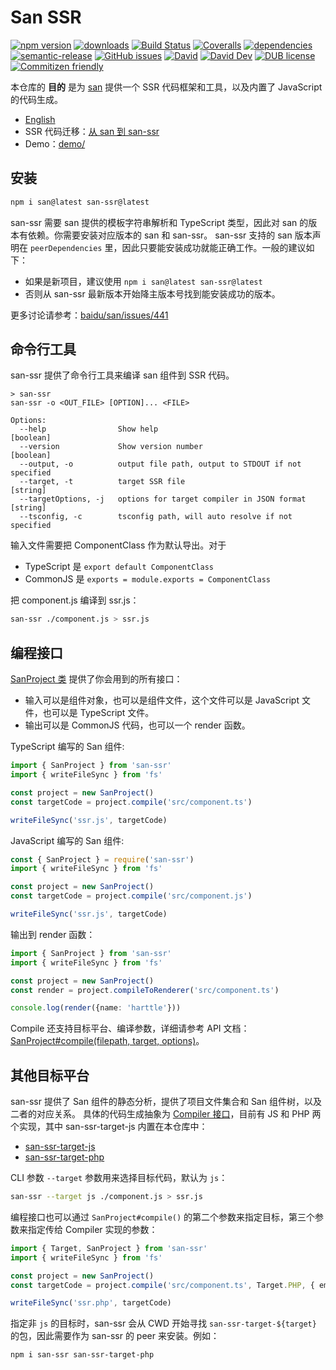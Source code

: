 # San SSR
[![npm version](https://img.shields.io/npm/v/san-ssr.svg)](https://www.npmjs.org/package/san-ssr)
[![downloads](https://img.shields.io/npm/dm/san-ssr.svg)](https://www.npmjs.org/package/san-ssr)
[![Build Status](https://travis-ci.com/searchfe/san-ssr.svg?branch=master)](https://travis-ci.com/searchfe/san-ssr)
[![Coveralls](https://img.shields.io/coveralls/searchfe/san-ssr.svg)](https://coveralls.io/github/searchfe/san-ssr?branch=master)
[![dependencies](https://img.shields.io/david/searchfe/san-ssr.svg)](https://david-dm.org/searchfe/san-ssr)
[![semantic-release](https://img.shields.io/badge/%20%20%F0%9F%93%A6%F0%9F%9A%80-semantic--release-e10079.svg)](https://github.com/searchfe/san-ssr)
[![GitHub issues](https://img.shields.io/github/issues-closed/searchfe/san-ssr.svg)](https://github.com/searchfe/san-ssr/issues)
[![David](https://img.shields.io/david/searchfe/san-ssr.svg)](https://david-dm.org/searchfe/san-ssr)
[![David Dev](https://img.shields.io/david/dev/searchfe/san-ssr.svg)](https://david-dm.org/searchfe/san-ssr?type=dev)
[![DUB license](https://img.shields.io/dub/l/vibe-d.svg)](https://github.com/searchfe/san-ssr/blob/master/LICENSE)
[![Commitizen friendly](https://img.shields.io/badge/commitizen-friendly-brightgreen.svg)](https://github.com/angular/angular.js/blob/master/DEVELOPERS.md#commits)

本仓库的 **目的** 是为 [san][san]  提供一个 SSR 代码框架和工具，以及内置了 JavaScript 的代码生成。

* [English](https://github.com/searchfe/san-ssr/blob/master/README.en.md)
* SSR 代码迁移：[从 san 到 san-ssr](https://github.com/searchfe/san-ssr/wiki/%E4%BB%8E-san-%E8%BF%81%E7%A7%BB%E5%88%B0-san-ssr)
* Demo：[demo/](https://github.com/searchfe/san-ssr/tree/master/demo)

## 安装

```bash
npm i san@latest san-ssr@latest
```

san-ssr 需要 san 提供的模板字符串解析和 TypeScript 类型，因此对 san 的版本有依赖。你需要安装对应版本的 san 和 san-ssr。
san-ssr 支持的 san 版本声明在 `peerDependencies` 里，因此只要能安装成功就能正确工作。一般的建议如下：

* 如果是新项目，建议使用 `npm i san@latest san-ssr@latest`
* 否则从 san-ssr 最新版本开始降主版本号找到能安装成功的版本。

更多讨论请参考：[baidu/san/issues/441](https://github.com/baidu/san/issues/441#issuecomment-550260372)

## 命令行工具

san-ssr 提供了命令行工具来编译 san 组件到 SSR 代码。

```none
> san-ssr
san-ssr -o <OUT_FILE> [OPTION]... <FILE>

Options:
  --help                Show help                                           [boolean]
  --version             Show version number                                 [boolean]
  --output, -o          output file path, output to STDOUT if not specified
  --target, -t          target SSR file                                     [string]
  --targetOptions, -j   options for target compiler in JSON format          [string]
  --tsconfig, -c        tsconfig path, will auto resolve if not specified
```

输入文件需要把 ComponentClass 作为默认导出。对于

* TypeScript 是 `export default ComponentClass`
* CommonJS 是 `exports = module.exports = ComponentClass`

把 component.js 编译到 ssr.js：

```bash
san-ssr ./component.js > ssr.js
```

## 编程接口

[SanProject 类][sanproject] 提供了你会用到的所有接口：

* 输入可以是组件对象，也可以是组件文件，这个文件可以是 JavaScript 文件，也可以是 TypeScript 文件。
* 输出可以是 CommonJS 代码，也可以一个 render 函数。

TypeScript 编写的 San 组件:

```typescript
import { SanProject } from 'san-ssr'
import { writeFileSync } from 'fs'

const project = new SanProject()
const targetCode = project.compile('src/component.ts')

writeFileSync('ssr.js', targetCode)
```

JavaScript 编写的 San 组件:

```javascript
const { SanProject } = require('san-ssr')
import { writeFileSync } from 'fs'

const project = new SanProject()
const targetCode = project.compile('src/component.js')

writeFileSync('ssr.js', targetCode)
```

输出到 render 函数：

```typescript
import { SanProject } from 'san-ssr'
import { writeFileSync } from 'fs'

const project = new SanProject()
const render = project.compileToRenderer('src/component.ts')

console.log(render({name: 'harttle'}))
```

Compile 还支持目标平台、编译参数，详细请参考 API 文档：[SanProject#compile(filepath, target, options)][compile]。

## 其他目标平台

san-ssr 提供了 San 组件的静态分析，提供了项目文件集合和 San 组件树，以及二者的对应关系。
具体的代码生成抽象为 [Compiler 接口][compiler]，目前有 JS 和 PHP 两个实现，其中 san-ssr-target-js 内置在本仓库中：

* [san-ssr-target-js](https://github.com/searchfe/san-ssr/tree/master/src/target-js)
* [san-ssr-target-php](https://github.com/searchfe/san-ssr-target-php)

CLI 参数 `--target` 参数用来选择目标代码，默认为 `js`：

```bash
san-ssr --target js ./component.js > ssr.js
```

编程接口也可以通过 `SanProject#compile()` 的第二个参数来指定目标，第三个参数来指定传给 Compiler 实现的参数：

```typescript
import { Target, SanProject } from 'san-ssr'
import { writeFileSync } from 'fs'

const project = new SanProject()
const targetCode = project.compile('src/component.ts', Target.PHP, { emitHeader: true })

writeFileSync('ssr.php', targetCode)
```

指定非 `js` 的目标时，san-ssr 会从 CWD 开始寻找 `san-ssr-target-${target}` 的包，因此需要作为 san-ssr 的 peer 来安装。例如：

```bash
npm i san-ssr san-ssr-target-php
```

[san]: https://github.com/baidu/san
[sanproject]: https://searchfe.github.io/san-ssr/classes/_models_san_project_.sanproject.html
[compile]: https://searchfe.github.io/san-ssr/classes/_models_san_project_.sanproject.html#compile
[target-compile]: https://searchfe.github.io/san-ssr/interfaces/_models_compiler_.compiler.html#compile
[compiler]: https://github.com/searchfe/san-ssr/blob/809fc8eb710253f6e5aa3bd1afc0b7f615ef572e/src/models/compiler.ts#L3